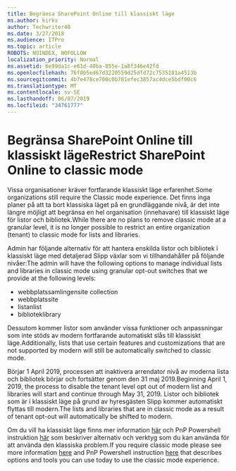 ```yaml
---
title: Begränsa SharePoint Online till klassiskt läge
ms.author: kirks
author: Techwriter40
ms.date: 3/27/2018
ms.audience: ITPro
ms.topic: article
ROBOTS: NOINDEX, NOFOLLOW
localization_priority: Normal
ms.assetid: 6e99da1c-e61d-40ba-855e-1a8f346e42fd
ms.openlocfilehash: 76f0b5ed67d3220559d25dfd72c7535181a4513b
ms.sourcegitcommit: 4b7e478ce700c0b781efec3857ac4dce5bdf00c6
ms.translationtype: MT
ms.contentlocale: sv-SE
ms.lasthandoff: 06/07/2019
ms.locfileid: "34761777"
---
```

# <a name="restrict-sharepoint-online-to-classic-mode"></a><span data-ttu-id="58b01-102">Begränsa SharePoint Online till klassiskt läge</span><span class="sxs-lookup"><span data-stu-id="58b01-102">Restrict SharePoint Online to classic mode</span></span>

<span data-ttu-id="58b01-103">Vissa organisationer kräver fortfarande klassiskt läge erfarenhet.</span><span class="sxs-lookup"><span data-stu-id="58b01-103">Some organizations still require the Classic mode experience.</span></span> <span data-ttu-id="58b01-104">Det finns inga planer på att ta bort klassiska läget på en grundläggande nivå, är det inte längre möjligt att begränsa en hel organisation (innehavare) till klassiskt läge för listor och bibliotek.</span><span class="sxs-lookup"><span data-stu-id="58b01-104">While there are no plans to remove classic mode at a granular level, it is no longer possible to restrict an entire organization (tenant) to classic mode for lists and libraries.</span></span>

<span data-ttu-id="58b01-105">Admin har följande alternativ för att hantera enskilda listor och bibliotek i klassiskt läge med detaljerad Slipp växlar som vi tillhandahåller på följande nivåer:</span><span class="sxs-lookup"><span data-stu-id="58b01-105">The admin will have the following options to manage individual lists and libraries in classic mode using granular opt-out switches that we provide at the following levels:</span></span>

- <span data-ttu-id="58b01-106">webbplatssamlingen</span><span class="sxs-lookup"><span data-stu-id="58b01-106">site collection</span></span>
- <span data-ttu-id="58b01-107">webbplats</span><span class="sxs-lookup"><span data-stu-id="58b01-107">site</span></span>
- <span data-ttu-id="58b01-108">listan</span><span class="sxs-lookup"><span data-stu-id="58b01-108">list</span></span>
- <span data-ttu-id="58b01-109">bibliotek</span><span class="sxs-lookup"><span data-stu-id="58b01-109">library</span></span>

<span data-ttu-id="58b01-110">Dessutom kommer listor som använder vissa funktioner och anpassningar som inte stöds av modern fortfarande automatiskt slås till klassiskt läge.</span><span class="sxs-lookup"><span data-stu-id="58b01-110">Additionally, lists that use certain features and customizations that are not supported by modern will still be automatically switched to classic mode.</span></span>

<span data-ttu-id="58b01-111">Börjar 1 April 2019, processen att inaktivera arrendator nivå av moderna lista och bibliotek börjar och fortsätter genom den 31 maj 2019.</span><span class="sxs-lookup"><span data-stu-id="58b01-111">Beginning April 1, 2019, the process to disable the tenant level opt out of modern list and libraries will start and continue through May 31, 2019.</span></span>  <span data-ttu-id="58b01-112">Listor och bibliotek som är i klassiskt läge på grund av hyresgästen Slipp kommer automatiskt flyttas till modern.</span><span class="sxs-lookup"><span data-stu-id="58b01-112">The lists and libraries that are in classic mode as a result of tenant opt-out will automatically be shifted to modern.</span></span>

<span data-ttu-id="58b01-113">Om du vill ha klassiskt läge finns mer information [här](https://techcommunity.microsoft.com/t5/Microsoft-SharePoint-Blog/Delivering-SharePoint-modern-experiences/ba-p/315023) och PnP Powershell instruktion [här](https://docs.microsoft.com/sharepoint/dev/transform/modernize-userinterface-lists-and-libraries-optout) som beskriver alternativ och verktyg som du kan använda för att använda den klassiska problem.</span><span class="sxs-lookup"><span data-stu-id="58b01-113">If you require classic mode please see more information [here](https://techcommunity.microsoft.com/t5/Microsoft-SharePoint-Blog/Delivering-SharePoint-modern-experiences/ba-p/315023) and PnP Powershell instruction [here](https://docs.microsoft.com/sharepoint/dev/transform/modernize-userinterface-lists-and-libraries-optout) that describes options and tools you can use today to use the classic mode experience.</span></span>
